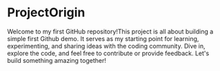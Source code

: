 # ProjectOrigin
Welcome to my first GitHub repository!This project is all about building a simple first Github demo. It serves as my starting point for learning, experimenting, and sharing ideas with the coding community. Dive in, explore the code, and feel free to contribute or provide feedback. Let's build something amazing together!
